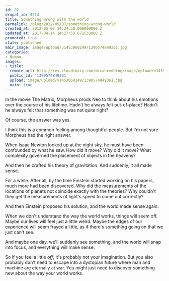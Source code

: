 ```yaml
---
id: 82
drupal_id: 4514
title: Something wrong with the world
permalink: /blog/2012/05/07/something-wrong-world
created_at: 2012-05-07 14:34:38.000000000 Z
updated_at: 2017-04-14 14:27:58.671533000 Z
promoted: true
state: published
main_image: image/upload/v1453060249/1390574849361.jpg
categories:
- Human
images:
- title: 
  remote_url: http://res.cloudinary.com/micahredding/image/upload/v1453060249/1390574849361.jpg
  public_id: '1390574849361'
  upload: image/upload/v1453060249/1390574849361.jpg
  main: true
---
```

In the movie The Matrix, Morpheus prods Neo to think about his emotions over the course of his lifetime. Hadn't he always felt out-of-place? Hadn't he always felt that something was not quite right?

Of course, the answer was yes.

I think this is a common feeling among thoughtful people. But I'm not sure Morpheus had the right answer.

When Isaac Newton looked up at the night sky, he must have been confounded by what he saw. How did it move? Why did it move? What complexity governed the placement of objects in the heavens?

And then he crafted his theory of gravitation. And suddenly, it all made sense.

For a while. After all, by the time Einstein started working on his papers, much more had been discovered. Why did the measurements of the locations of planets not coincide exactly with the theories? Why couldn't they get the measurements of light's speed to come out correctly?

And then Einstein proposed his solution, and the world made sense again.

When we don't understand the way the world works, things will seem off. Maybe our lives will feel just a little weird. Maybe the edges of our experience will seem frayed a little, as if there's something going on that we just can't see.

And maybe one day, we'll suddenly see something, and the world will snap into focus, and everything will make sense.

So if you feel a little *off*, it's probably not your imagination. But you also probably don't need to escape into a dystopian future where man and machine are eternally at war. You might just need to discover something new about the way your world works.
